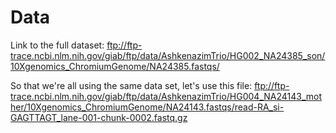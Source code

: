 # Data

Link to the full dataset: ftp://ftp-trace.ncbi.nlm.nih.gov/giab/ftp/data/AshkenazimTrio/HG002_NA24385_son/10Xgenomics_ChromiumGenome/NA24385.fastqs/

So that we're all using the same data set, let's use this file: ftp://ftp-trace.ncbi.nlm.nih.gov/giab/ftp/data/AshkenazimTrio/HG004_NA24143_mother/10Xgenomics_ChromiumGenome/NA24143.fastqs/read-RA_si-GAGTTAGT_lane-001-chunk-0002.fastq.gz
